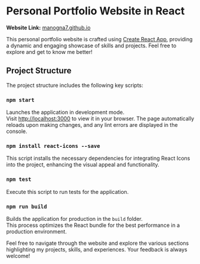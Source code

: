 # Personal Portfolio Website in React

**Website Link:** [manogna7.github.io](https://manogna7.github.io/)

This personal portfolio website is crafted using [Create React App](https://github.com/facebook/create-react-app), providing a dynamic and engaging showcase of skills and projects. Feel free to explore and get to know me better!

## Project Structure

The project structure includes the following key scripts:

### `npm start`

Launches the application in development mode.\
Visit [http://localhost:3000](http://localhost:3000) to view it in your browser. The page automatically reloads upon making changes, and any lint errors are displayed in the console.

### `npm install react-icons --save`

This script installs the necessary dependencies for integrating React Icons into the project, enhancing the visual appeal and functionality.

### `npm test`

Execute this script to run tests for the application.

### `npm run build`

Builds the application for production in the `build` folder.\
This process optimizes the React bundle for the best performance in a production environment.

Feel free to navigate through the website and explore the various sections highlighting my projects, skills, and experiences. Your feedback is always welcome!
